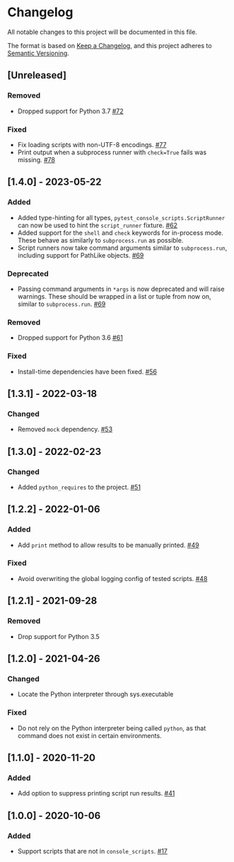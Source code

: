 # Changelog

All notable changes to this project will be documented in this file.

The format is based on [Keep a Changelog](https://keepachangelog.com/en/1.0.0/),
and this project adheres to [Semantic Versioning](https://semver.org/spec/v2.0.0.html).

## [Unreleased]

### Removed
- Dropped support for Python 3.7
  [#72](https://github.com/kvas-it/pytest-console-scripts/pull/72)

### Fixed
- Fix loading scripts with non-UTF-8 encodings.
  [#77](https://github.com/kvas-it/pytest-console-scripts/pull/77)
- Print output when a subprocess runner with `check=True` fails was missing.
  [#78](https://github.com/kvas-it/pytest-console-scripts/pull/78)

## [1.4.0] - 2023-05-22

### Added
- Added type-hinting for all types, `pytest_console_scripts.ScriptRunner`
  can now be used to hint the `script_runner` fixture.
  [#62](https://github.com/kvas-it/pytest-console-scripts/pull/62)
- Added support for the `shell` and `check` keywords for in-process mode.
  These behave as similarly to `subprocess.run` as possible.
- Script runners now take command arguments similar to `subprocess.run`,
  including support for PathLike objects.
  [#69](https://github.com/kvas-it/pytest-console-scripts/pull/69)

### Deprecated
- Passing command arguments in `*args` is now deprecated and will raise warnings.
  These should be wrapped in a list or tuple from now on, similar to `subprocess.run`.
  [#69](https://github.com/kvas-it/pytest-console-scripts/pull/69)

### Removed
- Dropped support for Python 3.6
  [#61](https://github.com/kvas-it/pytest-console-scripts/pull/61)

### Fixed
- Install-time dependencies have been fixed.
  [#56](https://github.com/kvas-it/pytest-console-scripts/issues/56)

## [1.3.1] - 2022-03-18

### Changed
- Removed `mock` dependency.
  [#53](https://github.com/kvas-it/pytest-console-scripts/pull/53)

## [1.3.0] - 2022-02-23

### Changed
- Added `python_requires` to the project.
  [#51](https://github.com/kvas-it/pytest-console-scripts/issues/51)

## [1.2.2] - 2022-01-06

### Added
- Add `print` method to allow results to be manually printed.
  [#49](https://github.com/kvas-it/pytest-console-scripts/issues/49)

### Fixed
- Avoid overwriting the global logging config of tested scripts.
  [#48](https://github.com/kvas-it/pytest-console-scripts/pull/48)

## [1.2.1] - 2021-09-28

### Removed
- Drop support for Python 3.5

## [1.2.0] - 2021-04-26

### Changed
- Locate the Python interpreter through sys.executable

### Fixed
- Do not rely on the Python interpreter being called `python`,
  as that command does not exist in certain environments.

## [1.1.0] - 2020-11-20

### Added
- Add option to suppress printing script run results.
  [#41](https://github.com/kvas-it/pytest-console-scripts/issues/41)

## [1.0.0] - 2020-10-06

### Added
- Support scripts that are not in `console_scripts`.
  [#17](https://github.com/kvas-it/pytest-console-scripts/issues/17)
